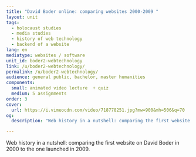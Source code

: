 ```yaml
---
title: "David Boder online: comparing websites 2000-2009 "
layout: unit
tags:
  - holocaust studies
  - media studies
  - history of web technology
  - backend of a website
lang: en
mediatype: websites / software
unit_id: boder2-webtechnology
link: /u/boder2-webtechnology/
permalink: /u/boder2-webtechnology/
audience: general public, bachelor, master humanities
components:
  small: animated video lecture  + quiz
  medium: 5 assignments
order: 3
cover:
  url: https://i.vimeocdn.com/video/718778251.jpg?mw=900&mh=506&q=70
og:
  description: "Web history in a nutshell: comparing the first website on David Boder in 2000 to the one launched in 2009."

---
```


Web history in a nutshell: comparing the first website on David Boder in 2000 to the one launched in 2009.

<!-- more -->
